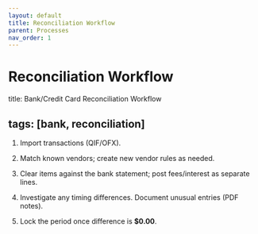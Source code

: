 ```yaml
---
layout: default
title: Reconciliation Workflow
parent: Processes
nav_order: 1
---
```


# Reconciliation Workflow

title: Bank/Credit Card Reconciliation Workflow

## tags: [bank, reconciliation]

1. Import transactions (QIF/OFX).

2. Match known vendors; create new vendor rules as needed.

3. Clear items against the bank statement; post fees/interest as separate lines.

4. Investigate any timing differences. Document unusual entries (PDF notes).

5. Lock the period once difference is **$0.00**.
